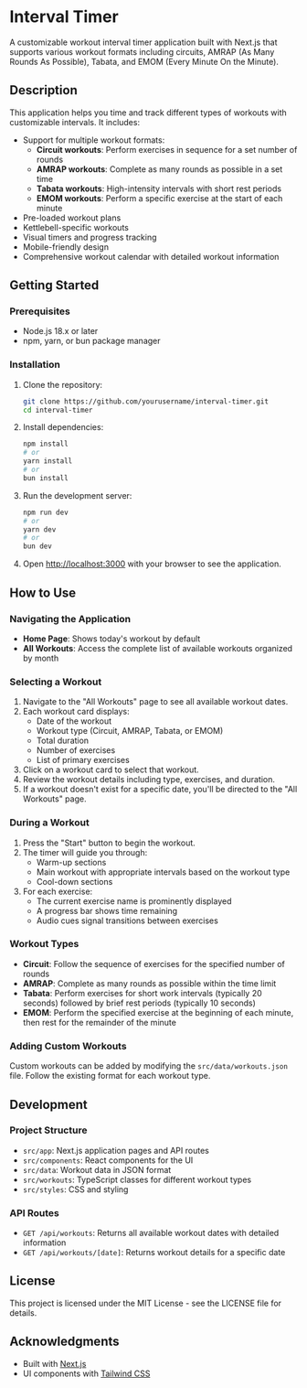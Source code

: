 # Interval Timer

A customizable workout interval timer application built with Next.js that supports various workout formats including circuits, AMRAP (As Many Rounds As Possible), Tabata, and EMOM (Every Minute On the Minute).

## Description

This application helps you time and track different types of workouts with customizable intervals. It includes:

- Support for multiple workout formats:
  - **Circuit workouts**: Perform exercises in sequence for a set number of rounds
  - **AMRAP workouts**: Complete as many rounds as possible in a set time
  - **Tabata workouts**: High-intensity intervals with short rest periods
  - **EMOM workouts**: Perform a specific exercise at the start of each minute
- Pre-loaded workout plans
- Kettlebell-specific workouts
- Visual timers and progress tracking
- Mobile-friendly design
- Comprehensive workout calendar with detailed workout information

## Getting Started

### Prerequisites

- Node.js 18.x or later
- npm, yarn, or bun package manager

### Installation

1. Clone the repository:
   ```bash
   git clone https://github.com/yourusername/interval-timer.git
   cd interval-timer
   ```

2. Install dependencies:
   ```bash
   npm install
   # or
   yarn install
   # or
   bun install
   ```

3. Run the development server:
   ```bash
   npm run dev
   # or
   yarn dev
   # or
   bun dev
   ```

4. Open [http://localhost:3000](http://localhost:3000) with your browser to see the application.

## How to Use

### Navigating the Application

- **Home Page**: Shows today's workout by default
- **All Workouts**: Access the complete list of available workouts organized by month

### Selecting a Workout

1. Navigate to the "All Workouts" page to see all available workout dates.
2. Each workout card displays:
   - Date of the workout
   - Workout type (Circuit, AMRAP, Tabata, or EMOM)
   - Total duration
   - Number of exercises
   - List of primary exercises
3. Click on a workout card to select that workout.
4. Review the workout details including type, exercises, and duration.
5. If a workout doesn't exist for a specific date, you'll be directed to the "All Workouts" page.

### During a Workout

1. Press the "Start" button to begin the workout.
2. The timer will guide you through:
   - Warm-up sections
   - Main workout with appropriate intervals based on the workout type
   - Cool-down sections
3. For each exercise:
   - The current exercise name is prominently displayed
   - A progress bar shows time remaining
   - Audio cues signal transitions between exercises

### Workout Types

- **Circuit**: Follow the sequence of exercises for the specified number of rounds
- **AMRAP**: Complete as many rounds as possible within the time limit
- **Tabata**: Perform exercises for short work intervals (typically 20 seconds) followed by brief rest periods (typically 10 seconds)
- **EMOM**: Perform the specified exercise at the beginning of each minute, then rest for the remainder of the minute

### Adding Custom Workouts

Custom workouts can be added by modifying the `src/data/workouts.json` file. Follow the existing format for each workout type.

## Development

### Project Structure

- `src/app`: Next.js application pages and API routes
- `src/components`: React components for the UI
- `src/data`: Workout data in JSON format
- `src/workouts`: TypeScript classes for different workout types
- `src/styles`: CSS and styling

### API Routes

- `GET /api/workouts`: Returns all available workout dates with detailed information
- `GET /api/workouts/[date]`: Returns workout details for a specific date

## License

This project is licensed under the MIT License - see the LICENSE file for details.

## Acknowledgments

- Built with [Next.js](https://nextjs.org/)
- UI components with [Tailwind CSS](https://tailwindcss.com/)
